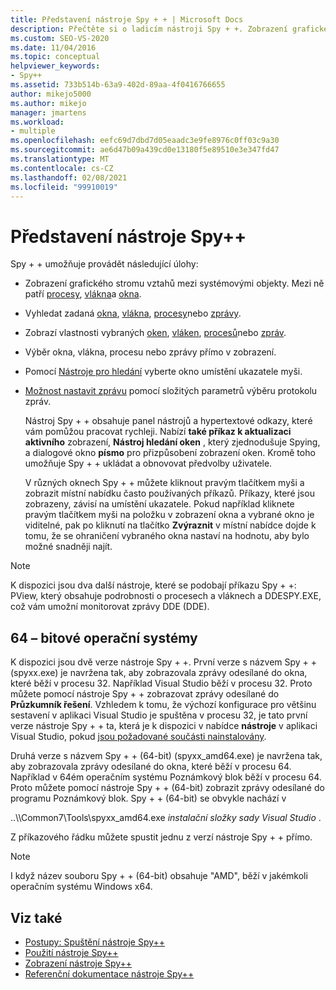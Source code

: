 ```yaml
---
title: Představení nástroje Spy + + | Microsoft Docs
description: Přečtěte si o ladicím nástroji Spy + +. Zobrazení grafického stromu vztahů systémových objektů. Získá vlastnosti pro vybraná okna, vlákna, procesy nebo zprávy.
ms.custom: SEO-VS-2020
ms.date: 11/04/2016
ms.topic: conceptual
helpviewer_keywords:
- Spy++
ms.assetid: 733b514b-63a9-402d-89aa-4f0416766655
author: mikejo5000
ms.author: mikejo
manager: jmartens
ms.workload:
- multiple
ms.openlocfilehash: eefc69d7dbd7d05eaadc3e9fe8976c0ff03c9a30
ms.sourcegitcommit: ae6d47b09a439cd0e13180f5e89510e3e347fd47
ms.translationtype: MT
ms.contentlocale: cs-CZ
ms.lasthandoff: 02/08/2021
ms.locfileid: "99910019"
---
```

# <a name="introducing-spy"></a>Představení nástroje Spy++
Spy + + umožňuje provádět následující úlohy:

- Zobrazení grafického stromu vztahů mezi systémovými objekty. Mezi ně patří [procesy](../debugger/processes-view.md), [vlákna](../debugger/threads-view.md)a [okna](../debugger/windows-view.md).

- Vyhledat zadaná [okna](../debugger/how-to-search-for-a-window-in-windows-view.md), [vlákna](../debugger/how-to-search-for-a-thread-in-threads-view.md), [procesy](../debugger/how-to-search-for-a-process-in-processes-view.md)nebo [zprávy](../debugger/how-to-search-for-a-message-in-messages-view.md).

- Zobrazí vlastnosti vybraných [oken](../debugger/how-to-display-window-properties.md), [vláken](../debugger/how-to-display-thread-properties.md), [procesů](../debugger/how-to-display-process-properties.md)nebo [zpráv](../debugger/how-to-display-message-properties.md).

- Výběr okna, vlákna, procesu nebo zprávy přímo v zobrazení.

- Pomocí [Nástroje pro hledání](../debugger/how-to-use-the-finder-tool.md) vyberte okno umístění ukazatele myši.

- [Možnost nastavit zprávu](../debugger/how-to-open-messages-view-from-find-window.md) pomocí složitých parametrů výběru protokolu zpráv.

  Nástroj Spy + + obsahuje panel nástrojů a hypertextové odkazy, které vám pomůžou pracovat rychleji. Nabízí **také příkaz k aktualizaci aktivního** zobrazení, **Nástroj hledání oken** , který zjednodušuje Spying, a dialogové okno **písmo** pro přizpůsobení zobrazení oken. Kromě toho umožňuje Spy + + ukládat a obnovovat předvolby uživatele.

  V různých oknech Spy + + můžete kliknout pravým tlačítkem myši a zobrazit místní nabídku často používaných příkazů. Příkazy, které jsou zobrazeny, závisí na umístění ukazatele. Pokud například kliknete pravým tlačítkem myši na položku v zobrazení okna a vybrané okno je viditelné, pak po kliknutí na tlačítko **Zvýraznit** v místní nabídce dojde k tomu, že se ohraničení vybraného okna nastaví na hodnotu, aby bylo možné snadněji najít.

> [!NOTE]
> K dispozici jsou dva další nástroje, které se podobají příkazu Spy + +: PView, který obsahuje podrobnosti o procesech a vláknech a DDESPY.EXE, což vám umožní monitorovat zprávy DDE (DDE).

## <a name="64-bit-operating-systems"></a>64 – bitové operační systémy
 K dispozici jsou dvě verze nástroje Spy + +. První verze s názvem Spy + + (spyxx.exe) je navržena tak, aby zobrazovala zprávy odesílané do okna, které běží v procesu 32. Například Visual Studio běží v procesu 32. Proto můžete pomocí nástroje Spy + + zobrazovat zprávy odesílané do **Průzkumník řešení**. Vzhledem k tomu, že výchozí konfigurace pro většinu sestavení v aplikaci Visual Studio je spuštěna v procesu 32, je tato první verze nástroje Spy + + ta, která je k dispozici v nabídce **nástroje** v aplikaci Visual Studio, pokud [jsou požadované součásti nainstalovány](../debugger/how-to-start-spy-increment.md).

 Druhá verze s názvem Spy + + (64-bit) (spyxx_amd64.exe) je navržena tak, aby zobrazovala zprávy odesílané do okna, které běží v procesu 64. Například v 64ém operačním systému Poznámkový blok běží v procesu 64. Proto můžete pomocí nástroje Spy + + (64-bit) zobrazit zprávy odesílané do programu Poznámkový blok. Spy + + (64-bit) se obvykle nachází v

 ..\\\Common7\Tools\spyxx_amd64.exe *instalační složky sady Visual Studio* .

 Z příkazového řádku můžete spustit jednu z verzí nástroje Spy + + přímo.

> [!NOTE]
> I když název souboru Spy + + (64-bit) obsahuje "AMD", běží v jakémkoli operačním systému Windows x64.

## <a name="see-also"></a>Viz také
- [Postupy: Spuštění nástroje Spy++](../debugger/how-to-start-spy-increment.md)
- [Použití nástroje Spy++](../debugger/using-spy-increment.md)
- [Zobrazení nástroje Spy++](../debugger/spy-increment-views.md)
- [Referenční dokumentace nástroje Spy++](../debugger/spy-increment-reference.md)